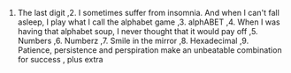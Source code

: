 1. The last digit ,2. I sometimes suffer from insomnia. And when I can't fall asleep, I play what I call the alphabet game ,3. alphABET ,4. When I was having that alphabet soup, I never thought that it would pay off ,5. Numbers ,6. Numberz ,7. Smile in the mirror ,8. Hexadecimal ,9. Patience, persistence and perspiration make an unbeatable combination for success , plus extra
